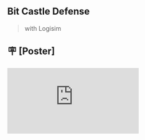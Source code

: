## Bit Castle Defense

> with Logisim
## 🪧 [Poster]
![Poster](https://github.com/pianoop/Studying_at_university/blob/main/Digital_logic/poster.pdf?raw=true)